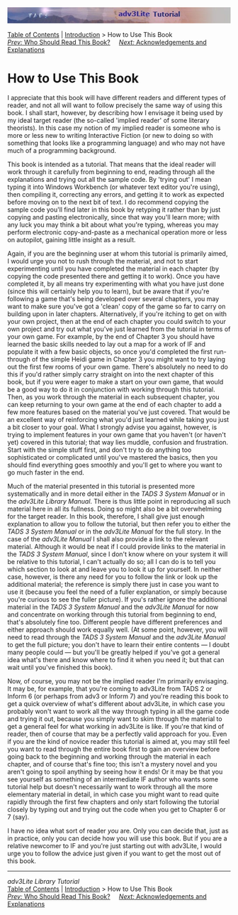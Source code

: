 <div class="topbar">

<img src="topbar.jpg" data-border="0" />

</div>

<div class="nav">

<a href="toc.htm" class="nav">Table of Contents</a> \|
<a href="intro.htm" class="nav">Introduction</a> \> How to Use This
Book  
<span class="navnp"><a href="whoshouldread.htm" class="nav"><em>Prev:</em> Who Should Read
This Book?</a>    
<a href="acknowledge.htm" class="nav"><em>Next:</em> Acknowledgements
and Explanations</a>     </span>

</div>

<div class="main">

# How to Use This Book

I appreciate that this book will have different readers and different
types of reader, and not all will want to follow precisely the same way
of using this book. I shall start, however, by describing how I envisage
it being used by my ideal target reader (the so-called 'implied reader'
of some literary theorists). In this case my notion of my implied reader
is someone who is more or less new to writing Interactive Fiction (or
new to doing so with something that looks like a programming language)
and who may not have much of a programming background.

This book is intended as a tutorial. That means that the ideal reader
will work through it carefully from beginning to end, reading through
all the explanations and trying out all the sample code. By 'trying out'
I mean typing it into Windows Workbench (or whatever text editor you're
using), then compiling it, correcting any errors, and getting it to work
as expected before moving on to the next bit of text. I do recommend
copying the sample code you'll find later in this book by retyping it
rather than by just copying and pasting electronically, since that way
you'll learn more; with any luck you may think a bit about what you're
typing, whereas you may perform electronic copy-and-paste as a
mechanical operation more or less on autopilot, gaining little insight
as a result.

Again, if you are the beginning user at whom this tutorial is primarily
aimed, I would urge you not to rush through the material, and not to
start experimenting until you have completed the material in each
chapter (by copying the code presented there and getting it to work).
Once you have completed it, by all means try experimenting with what you
have just done (since this will certainly help you to learn), but be
aware that if you're following a game that's being developed over
several chapters, you may want to make sure you've got a 'clean' copy of
the game so far to carry on building upon in later chapters.
Alternatively, if you're itching to get on with your own project, then
at the end of each chapter you could switch to your own project and try
out what you've just learned from the tutorial in terms of your own
game. For example, by the end of Chapter 3 you should have learned the
basic skills needed to lay out a map for a work of IF and populate it
with a few basic objects, so once you'd completed the first run-through
of the simple Heidi game in Chapter 3 you might want to try laying out
the first few rooms of your own game. There's absolutely no need to do
this if you'd rather simply carry straight on into the next chapter of
this book, but if you were eager to make a start on your own game, that
would be a good way to do it in conjunction with working through this
tutorial. Then, as you work through the material in each subsequent
chapter, you can keep returning to your own game at the end of each
chapter to add a few more features based on the material you've just
covered. That would be an excellent way of reinforcing what you'd just
learned while taking you just a bit closer to your goal. What I strongly
advise you against, however, is trying to implement features in your own
game that you haven't (or haven't yet) covered in this tutorial; that
way lies muddle, confusion and frustration. Start with the simple stuff
first, and don't try to do anything too sophisticated or complicated
until you've mastered the basics, then you should find everything goes
smoothly and you'll get to where you want to go much faster in the end.

Much of the material presented in this tutorial is presented more
systematically and in more detail either in the *TADS 3 System Manual*
or in the *adv3Lite Library Manual*. There is thus little point in
reproducing all such material here in all its fullness. Doing so might
also be a bit overwhelming for the target reader. In this book,
therefore, I shall give just enough explanation to allow you to follow
the tutorial, but then refer you to either the *TADS 3 System Manual* or
in the *adv3Lite Manual* for the full story. In the case of the
*adv3Lite Manual* I shall also provide a link to the relevant material.
Although it would be neat if I could provide links to the material in
the *TADS 3 System Manual*, since I don't know where on your system it
will be relative to this tutorial, I can't actually do so; all I can do
is to tell you which section to look at and leave you to look it up for
yourself. In neither case, however, is there any need for you to follow
the link or look up the additional material; the reference is simply
there just in case you want to use it (because you feel the need of a
fuller explanation, or simply because you're curious to see the fuller
picture). If you's rather ignore the additional material in the *TADS 3
System Manual* and the *adv3Lite Manual* for now and concentrate on
working through this tutorial from beginning to end, that's absolutely
fine too. Different people have different preferences and either
approach should work equally well. (At some point, however, you will
need to read through the *TADS 3 System Manual* and the *adv3Lite
Manual* to get the full picture; you don't have to learn their entire
contents — I doubt many people could — but you'll be greatly helped if
you've got a general idea what's there and know where to find it when
you need it; but that can wait until you've finished this book).

Now, of course, you may not be the implied reader I'm primarily
envisaging. It may be, for example, that you're coming to adv3Lite from
TADS 2 or Inform 6 (or perhaps from adv3 or Inform 7) and you're reading
this book to get a quick overview of what's different about adv3Lite, in
which case you probably won't want to work all the way through typing in
all the game code and trying it out, because you simply want to skim
through the material to get a general feel for what working in adv3Lite
is like. If you're that kind of reader, then of course that may be a
perfectly valid approach for you. Even if you are the kind of novice
reader this tutorial is aimed at, you may still feel you want to read
through the entire book first to gain an overview before going back to
the beginning and working through the material in each chapter, and of
course that's fine too; this isn't a mystery novel and you aren't going
to spoil anything by seeing how it ends! Or it may be that you see
yourself as something of an intermediate IF author who wants some
tutorial help but doesn't necessarily want to work through all the more
elementary material in detail, in which case you might want to read
quite rapidly through the first few chapters and only start following
the tutorial closely by typing out and trying out the code when you get
to Chapter 6 or 7 (say).

I have no idea what sort of reader *you* are. Only you can decide that,
just as in practice, only you can decide how you will use this book. But
if you are a relative newcomer to IF and you're just starting out with
adv3Lite, I would urge you to follow the advice just given if you want
to get the most out of this book.

</div>

------------------------------------------------------------------------

<div class="navb">

*adv3Lite Library Tutorial*  
<a href="toc.htm" class="nav">Table of Contents</a> \|
<a href="intro.htm" class="nav">Introduction</a> \> How to Use This
Book  
<span class="navnp"><a href="whoshouldread.htm" class="nav"><em>Prev:</em> Who Should Read
This Book?</a>    
<a href="acknowledge.htm" class="nav"><em>Next:</em> Acknowledgements
and Explanations</a>     </span>

</div>
